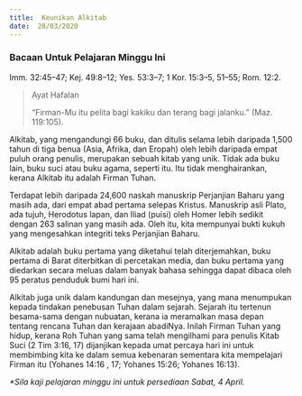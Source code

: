```yaml
---
title:  Keunikan Alkitab
date:  28/03/2020
---
```


### Bacaan Untuk Pelajaran Minggu Ini
Imm. 32:45–47; Kej. 49:8–12; Yes. 53:3–7; 1 Kor. 15:3–5, 51–55; Rom. 12:2.

> <p>Ayat Hafalan</p>
> “Firman-Mu itu pelita bagi kakiku dan terang bagi jalanku.” (Maz. 119:105).

Alkitab, yang mengandungi 66  buku, dan ditulis selama lebih daripada 1,500 tahun di tiga benua (Asia, Afrika, dan Eropah) oleh lebih daripada empat puluh orang penulis, merupakan sebuah kitab yang unik. Tidak ada buku lain, buku suci atau buku agama, seperti itu. Itu tidak menghairankan, kerana Alkitab   itu adalah Firman Tuhan.

Terdapat lebih daripada 24,600 naskah manuskrip Perjanjian Baharu  yang masih ada, dari empat abad pertama selepas Kristus. Manuskrip asli Plato, ada tujuh, Herodotus lapan, dan Iliad (puisi) oleh  Homer lebih sedikit dengan 263 salinan yang masih ada. Oleh itu, kita mempunyai bukti kukuh yang mengesahkan integriti teks Perjanjian Baharu.

Alkitab adalah buku pertama yang diketahui telah diterjemahkan, buku pertama di Barat diterbitkan di percetakan media, dan buku pertama yang  diedarkan secara meluas dalam banyak bahasa sehingga dapat dibaca oleh 95 peratus penduduk bumi hari ini.

Alkitab juga unik dalam kandungan dan mesejnya, yang mana menumpukan kepada tindakan penebusan Tuhan dalam sejarah. Sejarah itu tertenun besama-sama dengan nubuatan, kerana ia meramalkan masa depan tentang rencana Tuhan dan kerajaan abadiNya. Inilah Firman Tuhan yang hidup, kerana Roh Tuhan yang sama telah mengilhami para penulis Kitab Suci  (2 Tim 3:16, 17) dijanjikan kepada umat percaya hari ini untuk membimbing kita ke dalam semua kebenaran sementara kita mempelajari Firman itu  (Yohanes 14:16 , 17; Yohanes 15:26; Yohanes 16:13).

_*Sila kaji pelajaran minggu ini untuk persediaan Sabat, 4 April._
